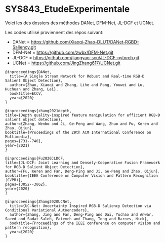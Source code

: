# SYS843_EtudeExperimentale

Voici les des dossiers des méthodes DANet, DFM-Net, JL-DCF et UCNet.

Les codes utilisé proviennent des répos suivant:

- DANet = https://github.com/Xiaoqi-Zhao-DLUT/DANet-RGBD-Saliency.git
- DFM-Net = https://github.com/zwbx/DFM-Net.git
- JL-DCF = https://github.com/jiangyao-scu/JL-DCF-pytorch.git
- UCNet = https://github.com/JingZhang617/UCNet.git

```
@inproceedings{DANet,
  title={A Single Stream Network for Robust and Real-time RGB-D Salient Object Detection},
  author={Zhao, Xiaoqi and Zhang, Lihe and Pang, Youwei and Lu, Huchuan and Zhang, Lei},
  booktitle=ECCV,
  year={2020}
}
```

```
@inproceedings{zhang2021depth,
title={Depth quality-inspired feature manipulation for efficient RGB-D salient object detection},
author={Zhang, Wenbo and Ji, Ge-Peng and Wang, Zhuo and Fu, Keren and Zhao, Qijun},
booktitle={Proceedings of the 29th ACM International Conference on Multimedia},
pages={731--740},
year={2021}
}
```
```
@inproceedings{Fu2020JLDCF,
title={JL-DCF: Joint Learning and Densely-Cooperative Fusion Framework for RGB-D Salient Object Detection},
author={Fu, Keren and Fan, Deng-Ping and Ji, Ge-Peng and Zhao, Qijun},
booktitle={IEEE Conference on Computer Vision and Pattern Recognition (CVPR)},
pages={3052--3062},
year={2020}
}
```

```
@inproceedings{Zhang2020UCNet,
  title={UC-Net: Uncertainty Inspired RGB-D Saliency Detection via Conditional Variational Autoencoders},
  author={Zhang, Jing and Fan, Deng-Ping and Dai, Yuchao and Anwar, Saeed and Sadat Saleh, Fatemeh and Zhang, Tong and Barnes, Nick},
  booktitle={Proceedings of the IEEE conference on computer vision and pattern recognition},
  year={2020}
}
```
